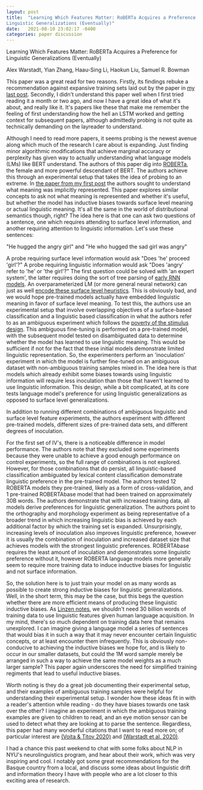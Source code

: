 ```yaml
---
layout: post
title:  "Learning Which Features Matter: RoBERTa Acquires a Preference for
Linguistic Generalizations (Eventually)"
date:   2021-08-10 23:02:17 -0400
categories: paper discussion
---
```


Learning Which Features Matter: RoBERTa Acquires a Preference for
Linguistic Generalizations (Eventually)

Alex Warstadt, Yian Zhang, Haau-Sing Li, Haokun Liu, Samuel R. Bowman

This paper was a great read for two reasons. Firstly, its findings rebuke a recommendation against expansive training sets laid out by the paper in [my last post](https://danpechi.github.io/paper/discussion/2021/08/01/human-like-linguistic-generalization.html). Secondly, I didn't understand this paper well when I first tried reading it a month or two ago, and now I have a great idea of what it's about, and really like it.
It's papers like these that make me remember the feeling of first understanding how the hell an LSTM worked and getting context for subsequent papers, although admittedly probing is not quite as technically demanding on the layreader to understand.

Although I need to read more papers, it seems probing is the newest avenue along which much of the research I care about is expanding. Just finding minor algorithmic modifications that achieve marginal accuracy or perplexity has given way to actually understanding what language models (LMs) like BERT understand.
The authors of this paper dig into [ROBERTa](https://arxiv.org/abs/1907.11692), the female and more powerful descendant of BERT. The authors achieve this through an experimental setup that takes the idea of probing to an extreme.
In [the paper from my first post](https://arxiv.org/abs/2106.00737) the authors sought to understand what meaning was implicitly represented. This paper explores similar concepts to ask not what meaning is represented and whether it's useful, but whether the model has inductive biases towards surface level meaning or actual linguistic meaning. It's all the same in the world of distributional semantics though, right?
The idea here is that one can ask two questions of a sentence, one which requires attending to surface level information, and another requiring attention to linguistic information. Let's use these sentences: 

"He hugged the angry girl" and "He who hugged the sad girl was angry"  

A probe requiring surface level information would ask "Does 'he' proceed 'girl'?" A probe requiring linguistic information would ask "Does 'angry' refer to 'he' or 'the girl'?" The first question could be solved with 'an expert system', the latter requires doing the sort of tree parsing of [early RNN models](https://nlp.stanford.edu/pubs/tai-socher-manning-acl2015.pdf).
An overparameterized LM (or more general neural network) can just as well [encode these surface level heuristics](https://arxiv.org/pdf/1711.11561.pdf). This is obviously bad, and we would hope pre-trained models actually have embedded linguistic meaning in favor of surface level meaning.
To test this, the authors use an experimental setup that involve overlapping objectives of a surface-based classification and a linguistic based classification in what the authors refer to as an ambiguous experiment which follows the [poverty of the stimulus design](https://linguistics.ucla.edu/people/wilson/VelarPalCogSciWilson.pdf). This ambiguous fine-tuning is performed on a pre-trained model, with the subsequent model tested on disambiguated data to determine whether the model has learned to use linguistic meaning.
This would be sufficient if not for the fact that these initial models demonstrate limited linguistic representation. So, the experimenters perform an 'inoculation' experiment in which the model is further fine-tuned on an ambiguous dataset with non-ambiguous training samples mixed in. The idea here is that models which already exhibit some biases towards using linguistic information will require less inoculation than those that haven't learned to use linguistic information.
This design, while a bit complicated, at its core tests language model's preference for using linguistic generalizations as opposed to surface level generalizations. 

In addition to running different combinations of ambiguous linguistic and surface level feature experiments, the authors experiment with different pre-trained models, different sizes of pre-trained data sets, and different degrees of inoculation.

For the first set of IV's, there is a noticeable difference in model performance. The authors note that they excluded some experiments because they were unable to achieve a good enough performance on control experiments, so the full range of combinations is not explored. However, for those combinations that do persist, all linguistic-based classification ambiguated by lexical content classification demonstrate linguistic preference in the pre-trained model.
The authors tested 12 ROBERTA models they pre-trained, likely as a form of cross-validation, and 1 pre-trained ROBERTAbase model that had been trained on approximately 30B words. The authors demonstrate that with increased training data, all models derive preferences for linguistic generalization. The authors point to the orthography and morphology experiment as being representative of a broader trend in which increasing linguistic bias is achieved by each additional factor by which the training set is expanded.
Unsurprisingly, increasing levels of inoculation also improves linguistic preference, however it is usually the combination of inoculation and increased dataset size that achieves models with the strongest linguistic preferences. ROBERTAbase requires the least amount of inoculation and demonstrates some linguistic preference without it, however ROBERTA language models more generally seem to require more training data to induce inductive biases for linguistic and not surface information.

So, the solution here is to just train your model on as many words as possible to create strong inductive biases for linguistic generalizations. Well, in the short term, this may be the case, but this begs the question whether there are more efficient means of producing these linguistic inductive biases. As [Linzen notes](https://tallinzen.net/media/papers/linzen_2020_acl.pdf), we shouldn't need 30 billion words of training data to use linguistic features given human language acquisition. In my mind, there's so much dependent on training data here that remains unexplored.
I can imagine giving a language model a series of sentences that would bias it in such a way that it may never encounter certain linguistic concepts, or at least encounter them infrequently. This is obviously non-conducive to achieving the inductive biases we hope for, and is likely to occur in our smaller datasets, but could the 1M word sample merely be arranged in such a way to achieve the same model weights as a much larger sample? This paper again underscores the need for simplified training regiments that lead to useful inductive biases.

Worth noting is they do a great job documenting their experimental setup, and their examples of ambiguous training samples were helpful for understanding their experimental setup. I wonder how these ideas fit in with a reader's attention while reading - do they have biases towards one task over the other? I imagine an experiment in which the ambiguous training examples are given to children to read, and an eye motion sensor can be used to detect what they are looking at to parse the sentence. Regardless, this paper had many wonderful citations that I want to read more on;
of particular interest are [(Voita & Titov 2020)](https://arxiv.org/pdf/2003.12298.pdf) and [(Warstadt et al. 2020)](https://arxiv.org/pdf/2007.06761.pdf).

I had a chance this past weekend to chat with some folks about NLP in NYU's neurolinguistics program, and hear about their work, which was very inspiring and cool. I notably got some great recommendations for the Basque country from a local, and discuss some ideas about linguistic drift and information theory I have with people who are a lot closer to this exciting area of research. 